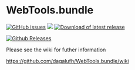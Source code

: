 WebTools.bundle
===============
[![GitHub issues](https://img.shields.io/github/issues/dagalufh/WebTools.bundle.svg?style=flat)](https://github.com/dagalufh/WebTools.bundle/issues) [![](https://img.shields.io/github/release/dagalufh/WebTools.bundle.svg?style=flat)](https://github.com/dagalufh/WebTools.bundle/releases) [![Download of latest release](https://img.shields.io/github/downloads/dagalufh/WebTools.bundle/latest/total.svg?style=flat)](https://github.com/dagalufh/WebTools.bundle/releases/latest)


[![Github Releases](https://img.shields.io/github/downloads/atom/atom/latest/total.svg)]()

Please see the wiki for futher information

https://github.com/dagalufh/WebTools.bundle/wiki

